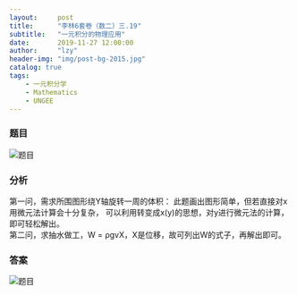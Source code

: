 ```yaml
---
layout:     post
title:      "李林6套卷（数二）三.19"
subtitle:   "一元积分的物理应用"
date:       2019-11-27 12:00:00
author:     "lzy"
header-img: "img/post-bg-2015.jpg"
catalog: true
tags:
    - 一元积分学
    - Mathematics
    - UNGEE
---
```


### 题目
![题目](https://lzy-lvjerry.github.io/img/blog/Mathematics/UNGEE/2019-11-27-lilin1.3.19q.jpg)

### 分析
第一问，需求所围图形绕Y轴旋转一周的体积：
此题画出图形简单，但若直接对x用微元法计算会十分复杂，
可以利用转变成x(y)的思想，对y进行微元法的计算，即可轻松解出。
<br>
第二问，求抽水做工，W = ρgvX，X是位移，故可列出W的式子，再解出即可。


### 答案
![题目](https://lzy-lvjerry.github.io/img/blog/Mathematics/UNGEE/2019-11-27-lilin1.3.19a.jpg)
